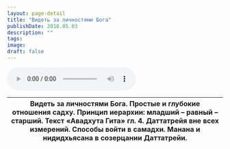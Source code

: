 ```yaml
---
layout: page-detail
title: "Видеть за личностями Бога"
publishDate: 2018.05.03
description: ""
tags:
image:
draft: false
---
```


<audio title="2018.05.03 - Видеть за личностями Бога.mp3" src="https://filer-api.advayta.org/v1.0/public/files/73852" controls=""></audio>

| Видеть за личностями Бога. Простые и глубокие отношения садху. Принцип иерархии: младший – равный – старший.  Текст «Авадхута Гита» гл. 4\. Даттатрейя вне всех измерений. Способы войти в самадхи. Манана и нидидхьясана в созерцании Даттатрейи. |
| -------------------------------------------------------------------------------------------------------------------------------------------------------------------------------------------------------------------------------------------------- |

  

